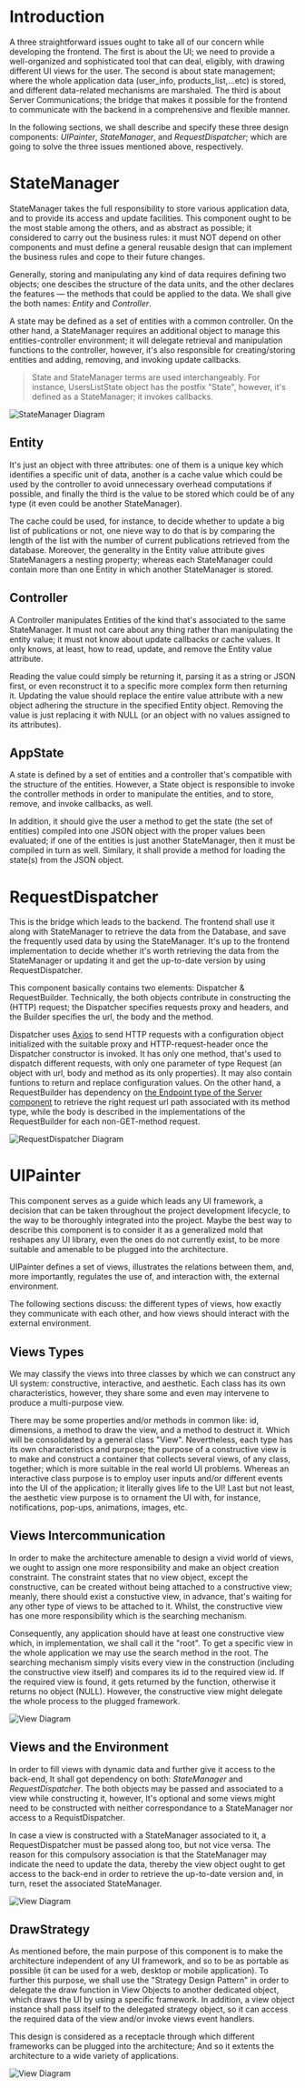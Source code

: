 # Introduction

A three straightforward issues ought to take all of our concern while developing the frontend. The first is about the UI; we need to provide a well-organized and sophisticated tool that can deal, eligibly, with drawing different UI views for the user. The second is about state management; where the whole application data (user_info, products_list,...etc) is stored, and different data-related mechanisms are marshaled. The third is about Server Communications; the bridge that makes it possible for the frontend to communicate with the backend in a comprehensive and flexible manner. 

In the following sections, we shall describe and specify these three design components: _UIPainter_, _StateManager_, and _RequestDispatcher_; which are going to solve the three issues mentioned above, respectively.


# StateManager

StateManager takes the full responsibility to store various application data, and to provide its access and update facilities. This component ought to be the most stable among the others, and as abstract as possible; it considered to carry out the business rules: it must NOT depend on other components and must define a general reusable design that can implement the business rules and cope to their future changes.

Generally, storing and manipulating any kind of data requires defining two objects; one descibes the structure of the data units, and the other declares the features — the methods that could be applied to the data. We shall give the both names: _Entity_ and _Controller_.

A state may be defined as a set of entities with a common controller. On the other hand, a StateManager requires an additional object to manage this entities-controller environment; it will delegate retrieval and manipulation functions to the controller, however, it's also responsible for creating/storing entities and adding, removing, and invoking update callbacks.

> State and StateManager terms are used interchangeably. For instance, UsersListState object has the postfix "State", however, it's defined as a StateManager; it invokes callbacks.

![StateManager Diagram](./docs/diagrams/StateManager-ClassDiagram.svg)

## Entity

It's just an object with three attributes: one of them is a unique key which identifies a specific unit of data, another is a cache value which could be used by the controller to avoid unnecessary overhead computations if possible, and finally the third is the value to be stored which could be of any type (it even could be another StateManager).

The cache could be used, for instance, to decide whether to update a big list of publications or not, one nieve way to do that is by comparing the length of the list with the number of current publications retrieved from the database. Moreover, the generality in the Entity value attribute gives StateManagers a nesting property; whereas each StateManager could contain more than one Entity in which another StateManager is stored.

## Controller

A Controller manipulates Entities of the kind that's associated to the same StateManager. It must not care about any thing rather than manipulating the entity value; it must not know about update callbacks or cache values. It only knows, at least, how to read, update, and remove the Entity value attribute.

Reading the value could simply be returning it, parsing it as a string or JSON first, or even reconstruct it to a specific more complex form then returning it. Updating the value should replace the entire value attribute with a new object adhering the structure in the specified Entity object. Removing the value is just replacing it with NULL (or an object with no values assigned to its attributes).

## AppState

A state is defined by a set of entities and a controller that's compatible with the structure of the entities. However, a State object is responsible to invoke the controller methods in order to manipulate the entities, and to store, remove, and invoke callbacks, as well.

In addition, it should give the user a method to get the state (the set of entities) compiled into one JSON object with the proper values been evaluated; if one of the entities is just another StateManager, then it must be compiled in turn as well. Similary, it shall provide a method for loading the state(s) from the JSON object.


# RequestDispatcher

This is the bridge which leads to the backend. The frontend shall use it along with StateManager to retrieve the data from the Database, and save the frequently used data by using the StateManager. It's up to the frontend implementation to decide whether it's worth retrieving the data from the StateManager or updating it and get the up-to-date version by using RequestDispatcher.

This component basically contains two elements: Dispatcher & RequestBuilder. Technically, the both objects contribute in constructing the (HTTP) request; the Dispatcher specifies requests proxy and headers, and the Builder specifies the url, the body and the method.

Dispatcher uses [Axios](https://axios-http.com/docs/intro) to send HTTP requests with a configuration object initialized with the suitable proxy and HTTP-request-header once the Dispatcher constructor is invoked. It has only one method, that's used to dispatch different requests, with only one parameter of type Request (an object with url, body and method as its only properties). It may also contain funtions to return and replace configuration values. On the other hand, a RequestBuilder has dependency on [the Endpoint type of the Server component](../backend/README.md#server-component) to retrieve the right request url path associated with its method type, while the body is described in the implementations of the RequestBuilder for each non-GET-method request.

![RequestDispatcher Diagram](./docs/diagrams/RequestDispatcher-ClassDiagram.svg)


# UIPainter

This component serves as a guide which leads any UI framework, a decision that can be taken throughout the project development lifecycle, to the way to be thoroughly integrated into the project. Maybe the best way to describe this component is to consider it as a generalized mold that reshapes any UI library, even the ones do not currently exist, to be more suitable and amenable to be plugged into the architecture.

UIPainter defines a set of views, illustrates the relations between them, and, more importantly, regulates the use of, and interaction with, the external environment.

The following sections discuss: the different types of views, how exactly they communicate with each other, and how views should interact with the external environment.

## Views Types

We may classify the views into three classes by which we can construct any UI system: constructive, interactive, and aesthetic. Each class has its own characteristics, however, they share some and even may intervene to produce a multi-purpose view.

There may be some properties and/or methods in common like: id, dimensions, a method to draw the view, and a method to destruct it. Which will be consolidated by a general class "View". Nevertheless, each type has its own characteristics and purpose; the purpose of a constructive view is to make and construct a container that collects several views, of any class, together; which is more suitable in the real world UI problems. Whereas an interactive class purpose is to employ user inputs and/or different events into the UI of the application; it literally gives life to the UI! Last but not least, the aesthetic view purpose is to ornament the UI with, for instance, notifications, pop-ups, animations, images, etc.

## Views Intercommunication

In order to make the architecture amenable to design a vivid world of views, we ought to assign one more responsibility and make an object creation constraint. The constraint states that no view object, except the constructive, can be created without being attached to a constructive view; meanly, there should exist a constuctive view, in advance, that's waiting for any other type of views to be attached to it. Whilst, the constructive view has one more responsibility which is the searching mechanism.

Consequently, any application should have at least one constructive view which, in implementation, we shall call it the "root". To get a specific view in the whole application we may use the search method in the root. The searching mechanism simply visits every view in the construction (including the constructive view itself) and compares its id to the required view id. If the required view is found, it gets returned by the function, otherwise it returns no object (NULL). However, the constructive view might delegate the whole process to the plugged framework.

![View Diagram](./docs/diagrams/UIPainter-ViewsDiagram.svg)

## Views and the Environment

In order to fill views with dynamic data and further give it access to the back-end, It shall got dependency on both: _StateManager_ and _RequestDispatcher_. The both objects may be passed and associated to a view while constructing it, however, It's optional and some views might need to be constructed with neither correspondance to a StateManager nor access to a RequistDispatcher.

In case a view is constructed with a StateManager associated to it, a RequestDispatcher must be passed along too, but not vice versa. The reason for this compulsory association is that the StateManager may indicate the need to update the data, thereby the view object ought to get access to the back-end in order to retrieve the up-to-date version and, in turn, reset the associated StateManager.

![View Diagram](./docs/diagrams/UIPainter-ExternalDeps.svg)

## DrawStrategy

As mentioned before, the main purpose of this component is to make the architecture independent of any UI framework, and so to be as portable as possible (it can be used for a web, desktop or mobile application). To further this purpose, we shall use the "Strategy Design Pattern" in order to delegate the draw function in View Objects to another dedicated object, which draws the UI by using a specific framework. In addition, a view object instance shall pass itself to the delegated strategy object, so it can access the required data of the view and/or invoke views event handlers. 

This design is considered as a receptacle through which different frameworks can be plugged into the architecture; And so it extents the architecture to a wide variety of applications.

![View Diagram](./docs/diagrams/UIPainter-ViewDrawer.svg)
